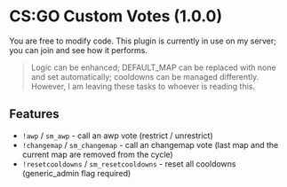 # CS:GO Custom Votes (1.0.0)
You are free to modify code. This plugin is currently in use on my server; you can join and see how it performs.

> Logic can be enhanced; DEFAULT_MAP can be replaced with none and set automatically; 
> cooldowns can be managed differently. However, I am leaving these tasks to whoever is reading this.

## Features
* `!awp` / `sm_awp` - call an awp vote (restrict / unrestrict)
* `!changemap` / `sm_changemap` - call an changemap vote (last map and the current map are removed from the cycle)
* `!resetcooldowns` / `sm_resetcooldowns` - reset all cooldowns (generic_admin flag required)

